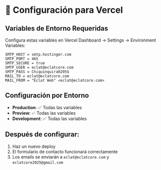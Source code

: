 # 🚀 Configuración para Vercel

## Variables de Entorno Requeridas

Configura estas variables en Vercel Dashboard → Settings → Environment Variables:

```
SMTP_HOST = smtp.hostinger.com
SMTP_PORT = 465
SMTP_SECURE = true
SMTP_USER = eclat@eclatcore.com
SMTP_PASS = Chiquinquira0205$
MAIL_TO = eclat@eclatcore.com
MAIL_FROM = "Éclat Web" <eclat@eclatcore.com>
```

## Configuración por Entorno
- **Production**: ✅ Todas las variables
- **Preview**: ✅ Todas las variables  
- **Development**: ✅ Todas las variables

## Después de configurar:
1. Haz un nuevo deploy
2. El formulario de contacto funcionará correctamente
3. Los emails se enviarán a `eclat@eclatcore.com` y `eclatcore2025@gmail.com`
